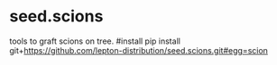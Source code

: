 # seed.scions
tools to graft scions on tree.
#install
pip install git+https://github.com/lepton-distribution/seed.scions.git#egg=scion

